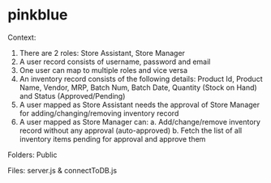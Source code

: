 # pinkblue

Context:
1. There are 2 roles: Store Assistant, Store Manager
2. A user record consists of username, password and email
3. One user can map to multiple roles and vice versa
4. An inventory record consists of the following details: Product Id, Product Name,
Vendor, MRP, Batch Num, Batch Date, Quantity (Stock on Hand) and Status
(Approved/Pending)
5. A user mapped as Store Assistant needs the approval of Store Manager for
adding/changing/removing inventory record
6. A user mapped as Store Manager can:
  a. Add/change/remove inventory record without any approval (auto-approved)
  b. Fetch the list of all inventory items pending for approval and approve them


Folders: Public

Files: server.js & connectToDB.js
